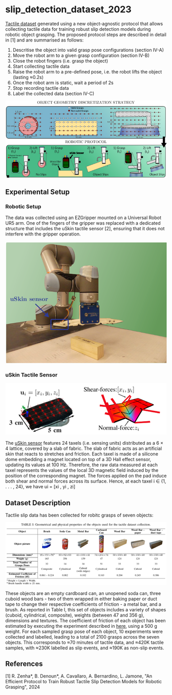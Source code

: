 # slip_detection_dataset_2023

[Tactile dataset](https://github.com/ARQ-CRISP/slip_detection_dataset_2023/tree/main/dataset) generated using a new object-agnostic protocol that allows collecting tactile data for training robust slip detection models during robotic object grasping. The proposed protocol steps are described in detail in [1] and are summarised as follows:

1) Descritise the object into valid grasp pose configurations (section IV-A) 
2) Move the robot arm to a given grasp configuration (section IV-B) 
3) Close the robot fingers (i.e. grasp the object)
4) Start collecting tactile data
5) Raise the robot arm to a pre-defined pose, i.e. the robot
lifts the object (lasting ≈0.2s)
6) Once the robot arm is static, wait a period of 2s
7) Stop recording tactile data
8) Label the collected data (section IV-C)

![alt text][protocol]

## Experimental Setup

### Robotic Setup
The data was collected using an EZGripper mounted on a Universal Robot UR5 arm. One of the fingers of the gripper was replaced with a dedicated structure that includes the uSkin tactile sensor [2], ensuring that it does not interfere with the gripper operation.

![alt text][robotic_setup]

### uSkin Tactile Sensor

![alt text][uskin]

The [uSkin sensor](https://ieeexplore.ieee.org/abstract/document/8307485?casa_token=RghI6jquxKsAAAAA:PYxylx6reYD-enQwc1N99BtJVf0_Mh7EW4yGBc3zJyx_t0SI0VE6osIWL6rtN8vFOdv9XTk) features 24 taxels (i.e. sensing units) distributed as a 6 × 4 lattice, covered by a slab of fabric. The slab of fabric acts as an artificial skin that reacts to stretches and friction. Each taxel is made of a silicone dome embedding a magnet located on top of a 3D Hall effect sensor, updating its values at 100 Hz. Therefore, the raw data measured at each taxel represents the values of the local 3D magnetic field induced by the position of the corresponding magnet. The forces applied on the pad induce both shear and normal forces across its surface. Hence, at each taxel i ∈ {1, . . . , 24}, we have ui = [xi , yi , zi]


## Dataset Description
Tactlie slip data has been collected for robitc grasps of seven objects:

![alt text][objects_table]

These objects are an empty cardboard can, an unopened soda can, three cuboid wood bars - two of them wrapped in either baking paper or duct tape to change their respective coefficients of friction - a metal bar, and a brush. As reported in Table I, this set of objects includes a variety of shapes (cuboid, cylindrical, composite), weights (between 47 and 356 g), dimensions and textures. The coefficient of friction of each object has been estimated by executing the experiment described in [here](https://nfsi.org/wp-content/uploads/2013/10/Determining.pdf), using a 500 g weight. For each sampled grasp pose of each object, 10 experiments were collected and labelled, leading to a total of 2100 grasps across the seven objects. This corresponds to ≈70 minutes of tactile data, and ≈420K tactile samples, with ≈230K labelled as slip events, and ≈190K as non-slip events.


<!-- Further testing data as been captured for each of the objects -->



[uskin]: https://github.com/ARQ-CRISP/slip_detection_dataset_2023/blob/main/images/sensor.png "sensor.png"
[objects_table]: https://github.com/ARQ-CRISP/slip_detection_dataset_2023/blob/main/images/objects_table.png "objects_table.png"
[robotic_setup]: https://github.com/ARQ-CRISP/slip_detection_dataset_2023/blob/main/images/robotic_setup.png "robotic_setup.png"
[protocol]: https://github.com/ARQ-CRISP/slip_detection_dataset_2023/blob/main/images/protocol.png "protocol.png"


## References
[1] R. Zenha*, B. Denoun*, A. Cavallaro, A. Bernardino, L. Jamone, "An Efficient Protocol to Train Robust Tactile Slip Detection Models for Robotic Grasping", 2024
